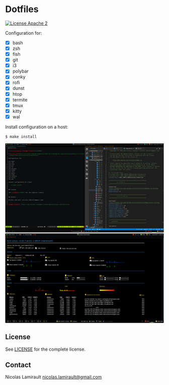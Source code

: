 # Dotfiles

[![License Apache 2][badge-license]](LICENSE)

Configuration for:

* [x] bash
* [x] zsh
* [x] fish
* [x] git
* [x] i3
* [x] polybar
* [x] conky
* [x] rofi
* [x] dunst
* [x] htop
* [x] termite
* [x] tmux
* [x] kitty
* [x] wal

Install configuration on a host:

    $ make install


![Desktop](desktop.png)
![Conky](conky.png)


## License

See [LICENSE](LICENSE) for the complete license.


## Contact

Nicolas Lamirault <nicolas.lamirault@gmail.com>


[badge-license]: https://img.shields.io/badge/license-Apache2-green.svg?style=flat
